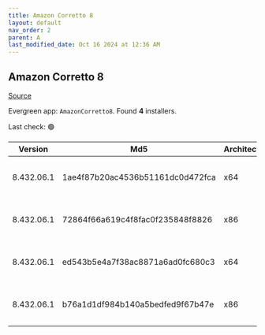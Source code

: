```yaml
---
title: Amazon Corretto 8
layout: default
nav_order: 2
parent: A
last_modified_date: Oct 16 2024 at 12:36 AM
---
```


## Amazon Corretto 8

[Source](https://aws.amazon.com/corretto/)

Evergreen app: `AmazonCorretto8`. Found **4** installers.

Last check: 🟢

| Version    | Md5                              | Architecture | Type | URI                                                                                                                                                                                                      |
| ---------- | -------------------------------- | ------------ | ---- | -------------------------------------------------------------------------------------------------------------------------------------------------------------------------------------------------------- |
| 8.432.06.1 | 1ae4f87b20ac4536b51161dc0d472fca | x64          | msi  | [https://corretto.aws/downloads/resources/8.432.06.1/amazon-corretto-8.432.06.1-windows-x64-jdk.msi](https://corretto.aws/downloads/resources/8.432.06.1/amazon-corretto-8.432.06.1-windows-x64-jdk.msi) |
| 8.432.06.1 | 72864f66a619c4f8fac0f235848f8826 | x86          | msi  | [https://corretto.aws/downloads/resources/8.432.06.1/amazon-corretto-8.432.06.1-windows-x86-jdk.msi](https://corretto.aws/downloads/resources/8.432.06.1/amazon-corretto-8.432.06.1-windows-x86-jdk.msi) |
| 8.432.06.1 | ed543b5e4a7f38ac8871a6ad0fc680c3 | x64          | zip  | [https://corretto.aws/downloads/resources/8.432.06.1/amazon-corretto-8.432.06.1-windows-x64-jre.zip](https://corretto.aws/downloads/resources/8.432.06.1/amazon-corretto-8.432.06.1-windows-x64-jre.zip) |
| 8.432.06.1 | b76a1d1df984b140a5bedfed9f67b47e | x86          | zip  | [https://corretto.aws/downloads/resources/8.432.06.1/amazon-corretto-8.432.06.1-windows-x86-jre.zip](https://corretto.aws/downloads/resources/8.432.06.1/amazon-corretto-8.432.06.1-windows-x86-jre.zip) |
